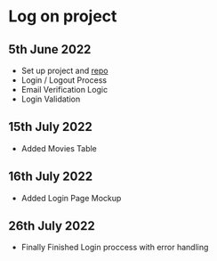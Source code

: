 # Log on project


## 5th June 2022

- Set up project and [repo](https://github.com/rithulkamesh/watchflix)
- Login / Logout Process
- Email Verification Logic
- Login Validation

## 15th July 2022
- Added Movies Table

## 16th July 2022
- Added Login Page Mockup

## 26th July 2022
- Finally Finished Login proccess with error handling
